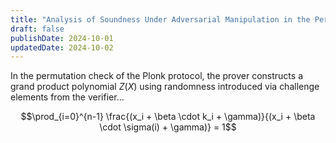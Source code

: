```yaml
---
title: "Analysis of Soundness Under Adversarial Manipulation in the Permutation Check"
draft: false
publishDate: 2024-10-01
updatedDate: 2024-10-02
---
```


In the permutation check of the Plonk protocol, the prover constructs a grand product polynomial $Z(X)$ using randomness introduced via challenge elements from the verifier...

$$\prod_{i=0}^{n-1} \frac{(x_i + \beta \cdot k_i + \gamma)}{(x_i + \beta \cdot \sigma(i) + \gamma)} = 1$$
